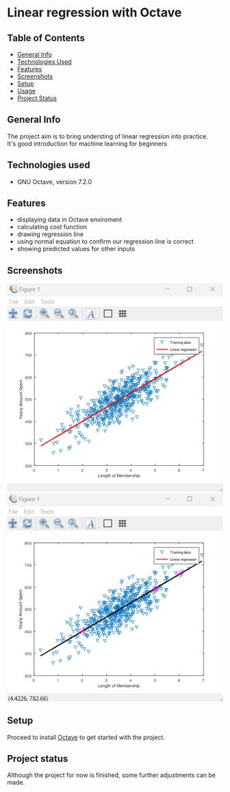 # Linear regression with Octave

## Table of Contents
* [General Info](#general-info)
* [Technologies Used](#technologies-used)
* [Features](#features)
* [Screenshots](#screenshots)
* [Setup](#setup)
* [Usage](#usage)
* [Project Status](#project-status)

## General Info
The project aim is to bring understing of linear regression into practice. </br>
It's good introduction for machine learning for beginners

## Technologies used
* GNU Octave, version 7.2.0

## Features
* displaying data in Octave enviroment
* calculating cost function
* drawing regression line
* using normal equation to confirm our regression line is correct
* showing predicted values for other inputs

## Screenshots

![regression line](illustrations/regression_line.png)
</br>
![predict values](illustrations/predict.png)

## Setup
Proceed to install [Octave](https://octave.org/download) to get started with the project.

## Project status
Although the project for now is finished, some further adjustments can be made.
